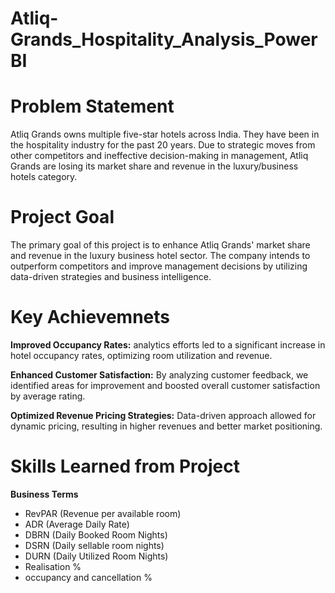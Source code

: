 # Atliq-Grands_Hospitality_Analysis_PowerBI

# Problem Statement

Atliq Grands owns multiple five-star hotels across India. They have been in the hospitality industry for the past 20 years. Due to strategic moves from other competitors and ineffective decision-making in management, Atliq Grands are losing its market share and revenue in the luxury/business hotels category.

# Project Goal

The primary goal of this project is to enhance Atliq Grands' market share and revenue in the luxury business hotel sector. The company intends to outperform competitors and improve management decisions by utilizing data-driven strategies and business intelligence.

# Key Achievemnets

**Improved Occupancy Rates:** analytics efforts led to a significant increase in hotel occupancy rates, optimizing room utilization and revenue.

**Enhanced Customer Satisfaction:** By analyzing customer feedback, we identified areas for improvement and boosted overall customer satisfaction by average rating.

**Optimized Revenue Pricing Strategies:** Data-driven approach allowed for dynamic pricing, resulting in higher revenues and better market positioning.

# Skills Learned from Project

**Business Terms**

- RevPAR (Revenue per available room)
- ADR (Average Daily Rate)
- DBRN (Daily Booked Room Nights)
- DSRN (Daily sellable room nights)
- DURN (Daily Utilized Room Nights)
- Realisation %
- occupancy and cancellation %




